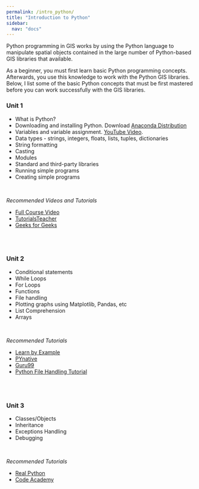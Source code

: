 ```yaml
---
permalink: /intro_python/
title: "Introduction to Python"
sidebar:
  nav: "docs" 
---
```



Python programming in GIS works by using the Python language to manipulate spatial objects contained in the large number of Python-based GIS libraries that available. 

As a beginner, you must first learn basic Python programming concepts.  Afterwards, you use this knowledge to work with the Python GIS libraries.  Below, I list some of the basic Python concepts that must be first mastered before you can work successfully with the GIS libraries.  

<h3>Unit 1</h3>
<ul>
<li> What is Python? </li>
<li> Downloading and installing Python. Download <a href = "https://www.anaconda.com/products/individual">Anaconda Distribution</a> </li>
<li> Variables and variable assignment.   <a href = "https://www.youtube.com/watch?v=yj3Uopm6XvY"> YouTube Video</a>.</li>
<li> Data types - strings, integers, floats, lists, tuples, dictionaries </li>
<li> String formatting </li>
<li> Casting </li>
<li> Modules </li>
<li> Standard and third-party libraries  </li>
<li> Running simple programs </li>
<li> Creating simple programs</li>
</ul>
<br/>
 
<i> Recommended Videos and Tutorials  </i>
<ul> 
  <li> <a href = "https://www.youtube.com/watch?v=yE9v9rt6ziw">Full Course Video </a> </li>  
  <li> <a href = "https://www.tutorialsteacher.com/python/python-editors">TutorialsTeacher </a> </li>
  <li><a href = "https://guides.github.com/features/pages/">Geeks for Geeks </a> </li>
</ul>
<br/><br/>
  
<h3> Unit 2 </h3>
<ul>
<li>	Conditional statements </li>
<li>  While Loops  </li>
<li>  For Loops  </li>
<li>  Functions  </li>
<li>  File handling  </li>
<li>  Plotting graphs using Matplotlib, Pandas, etc  </li>
<li>  List Comprehension  </li>
<li>	Arrays  </li>
</ul>
<br/>

<i> Recommended Tutorials </i>
<ul>
  <li>  <a href ="https://www.learnbyexample.org/python-if-else-elif-statement/">Learn by Example </a>  </li>
  <li>  <a href = "https://pynative.com/python-if-else-and-for-loop-exercise-with-solutions/">PYnative  </a> </li>
  <li>	<a href = "https://www.guru99.com/reading-and-writing-files-in-python.html">Guru99 </a>  </li>
  <li>  <a href = "https://www.softwaretestinghelp.com/python/python-file-reading-writing/">Python File Handling Tutorial </a>  </li>
</ul>
<br/><br/>

<h3> Unit 3 </h3>
<ul>
<li>	Classes/Objects </li>
<li>  Inheritance </li>
<li>  Exceptions Handling </li>
<li>  Debugging  </li>
</ul>
<br/> 

<i> Recommended Tutorials </i>
<ul>
<li> <a href = "https://realpython.com/inheritance-composition-python/">Real Python </a>  </li>
<li> <a href = "https://www.codecademy.com/learn/learn-python-3/modules/learn-python3-classes/cheatsheet">Code Academy </a>       </li>
</ul>



